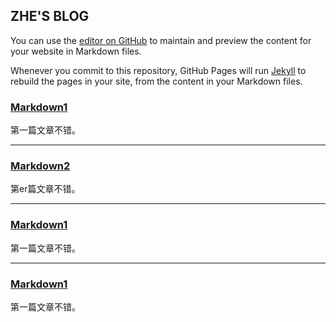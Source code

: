 ## ZHE'S BLOG

You can use the [editor on GitHub](https://github.com/sherlock1990/gitment/edit/master/index.md) to maintain and preview the content for your website in Markdown files.

Whenever you commit to this repository, GitHub Pages will run [Jekyll](https://jekyllrb.com/) to rebuild the pages in your site, from the content in your Markdown files.

### [Markdown1](https://github.com/sherlock1990/gitment/edit/master/markdown1.md)
第一篇文章不错。

----

### [Markdown2](#)
第er篇文章不错。

----

### [Markdown1](#)
第一篇文章不错。

----

### [Markdown1](#)
第一篇文章不错。


